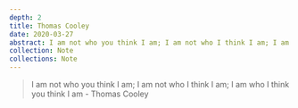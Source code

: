 ```yaml
---
depth: 2
title: Thomas Cooley
date: 2020-03-27
abstract: I am not who you think I am; I am not who I think I am; I am who I think you think I am - Thomas Cooley
collection: Note
collections: Note
---
```

> I am not who you think I am; I am not who I think I am; I am who I think you think I am - Thomas Cooley